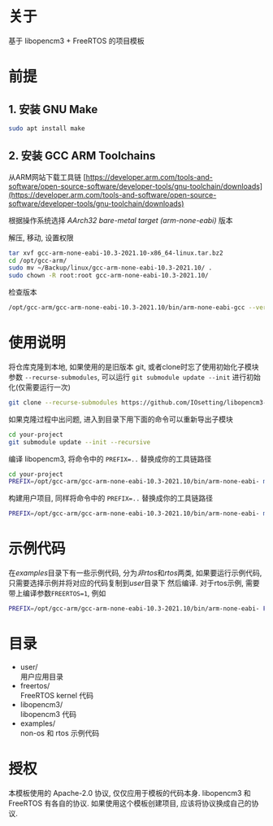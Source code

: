 # 关于

基于 libopencm3 + FreeRTOS 的项目模板

# 前提

## 1. 安装 GNU Make

```bash
sudo apt install make
```

## 2. 安装 GCC ARM Toolchains

从ARM网站下载工具链 [https://developer.arm.com/tools-and-software/open-source-software/developer-tools/gnu-toolchain/downloads](https://developer.arm.com/tools-and-software/open-source-software/developer-tools/gnu-toolchain/downloads)

根据操作系统选择 *AArch32 bare-metal target (arm-none-eabi)* 版本

解压, 移动, 设置权限
```bash
tar xvf gcc-arm-none-eabi-10.3-2021.10-x86_64-linux.tar.bz2 
cd /opt/gcc-arm/
sudo mv ~/Backup/linux/gcc-arm-none-eabi-10.3-2021.10/ .
sudo chown -R root:root gcc-arm-none-eabi-10.3-2021.10/
```
检查版本
```bash
/opt/gcc-arm/gcc-arm-none-eabi-10.3-2021.10/bin/arm-none-eabi-gcc --version
```

# 使用说明

将仓库克隆到本地, 如果使用的是旧版本 git, 或者clone时忘了使用初始化子模块参数 ```--recurse-submodules```, 
可以运行 ```git submodule update --init``` 进行初始化(仅需要运行一次)
```bash
git clone --recurse-submodules https://github.com/IOsetting/libopencm3-freertos-template.git your-project
```
如果克隆过程中出问题, 进入到目录下用下面的命令可以重新导出子模块
```bash
cd your-project
git submodule update --init --recursive
```
编译 libopencm3, 将命令中的 `PREFIX=..` 替换成你的工具链路径
```bash
cd your-project
PREFIX=/opt/gcc-arm/gcc-arm-none-eabi-10.3-2021.10/bin/arm-none-eabi- make -C libopencm3
```
构建用户项目, 同样将命令中的 `PREFIX=..` 替换成你的工具链路径
```bash
PREFIX=/opt/gcc-arm/gcc-arm-none-eabi-10.3-2021.10/bin/arm-none-eabi- make -C user
```

# 示例代码

在*examples*目录下有一些示例代码, 分为*非rtos*和*rtos*两类, 如果要运行示例代码, 只需要选择示例并将对应的代码复制到*user*目录下
然后编译. 对于rtos示例, 需要带上编译参数`FREERTOS=1`, 例如
```bash
PREFIX=/opt/gcc-arm/gcc-arm-none-eabi-10.3-2021.10/bin/arm-none-eabi- FREERTOS=1 make -C user
```


# 目录

* user/  
  用户应用目录
* freertos/  
  FreeRTOS  kernel 代码
* libopencm3/  
  libopencm3 代码
* examples/  
  non-os 和 rtos 示例代码

# 授权

本模板使用的 Apache-2.0 协议, 仅仅应用于模板的代码本身. libopencm3 和 FreeRTOS 有各自的协议. 
如果使用这个模板创建项目, 应该将协议换成自己的协议.
